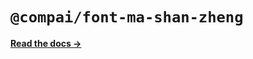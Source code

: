 # `@compai/font-ma-shan-zheng`

[**Read the docs &rarr;**](https://components.ai/docs/typefaces/ma-shan-zheng)
